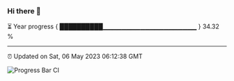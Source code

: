 ### Hi there 👋

⏳ Year progress { ██████████▁▁▁▁▁▁▁▁▁▁▁▁▁▁▁▁▁▁▁▁ } 34.32 %

---

⏰ Updated on Sat, 06 May 2023 06:12:38 GMT

![Progress Bar CI](https://github.com/liununu/liununu/workflows/Progress%20Bar%20CI/badge.svg)
